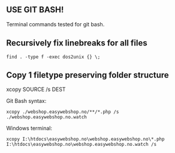
## USE GIT BASH!

Terminal commands tested for git bash.

## Recursively fix linebreaks for all files

    find . -type f -exec dos2unix {} \;

## Copy 1 filetype preserving folder structure

xcopy SOURCE /s DEST  

Git Bash syntax:  

    xcopy ./webshop.easywebshop.no/**/*.php /s ./webshop.easywebshop.no.watch

Windows terminal:  

    xcopy I:\htdocs\easywebshop.no\webshop.easywebshop.no\*.php I:\htdocs\easywebshop.no\webshop.easywebshop.no.watch /s
